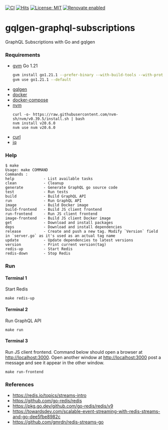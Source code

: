 [![CI](https://github.com/AndriyKalashnykov/gqlgen-graphql-subscriptions/actions/workflows/ci.yml/badge.svg?branch=main)](https://github.com/AndriyKalashnykov/gqlgen-graphql-subscriptions/actions/workflows/ci.yml)
[![Hits](https://hits.seeyoufarm.com/api/count/incr/badge.svg?url=https%3A%2F%2Fgithub.com%2FAndriyKalashnykov%2Fgqlgen-graphql-subscriptions&count_bg=%2340C83D&title_bg=%23555555&icon=&icon_color=%23E7E7E7&title=hits&edge_flat=false)](https://hits.seeyoufarm.com)
[![License: MIT](https://img.shields.io/badge/License-MIT-brightgreen.svg)](https://opensource.org/licenses/MIT)
[![Renovate enabled](https://img.shields.io/badge/renovate-enabled-brightgreen.svg)](https://app.renovatebot.com/dashboard#github/AndriyKalashnykov/gqlgen-graphql-subscriptions)
# gqlgen-graphql-subscriptions

GraphQL Subscriptions with Go and gqlgen

### Requirements

* [gvm](https://github.com/moovweb/gvm) Go 1.21
    ```bash
    gvm install go1.21.1 --prefer-binary --with-build-tools --with-protobuf
    gvm use go1.21.1 --default
    ```
- [gqlgen](https://github.com/99designs/gqlgen)
- [docker](https://docs.docker.com/engine/install/)
- [docker-compose](https://docs.docker.com/compose/install/)
- [nvm](https://github.com/nvm-sh/nvm#install--update-script)
  ```shell
  curl -o- https://raw.githubusercontent.com/nvm-sh/nvm/v0.39.5/install.sh | bash
  nvm install v20.6.0
  nvm use nvm v20.6.0
  ```
- [curl](https://help.ubidots.com/en/articles/2165289-learn-how-to-install-run-curl-on-windows-macosx-linux)
- [jq](https://github.com/stedolan/jq/wiki/Installation)

### Help

```text
$ make
Usage: make COMMAND
Commands :
help             - List available tasks
clean            - Cleanup
generate         - Generate GraphQL go source code
test             - Run tests
build            - Build GraphQL API
run              - Run GraphQL API
image            - Build Docker image
build-frontend   - Build JS client frontend
run-frontend     - Run JS client frontend
image-frontend   - Build JS client Docker image
get              - Download and install packages
deps             - Download and install dependencies
release          - Create and push a new tag. Modify `Version` field in `server.go` as it's used as an actual tag name
update           - Update dependencies to latest versions
version          - Print current version(tag)
redis-up         - Start Redis
redis-down       - Stop Redis
```
### Run

#### Terminal 1

Start Redis
```shell
make redis-up
```

#### Terminal 2

Run GraphQL API
```shell
make run
```

#### Terminal 3

Run JS client frontend. Command below should open a browser at [http://localhost:3000](http://localhost:3000).
Open another window at [http://localhost:3000](http://localhost:3000) post a message and see it appear in the other window.

```shell
make run-frontend
```

### References

* https://redis.io/topics/streams-intro
* https://github.com/go-redis/redis
* https://pkg.go.dev/github.com/go-redis/redis/v9
* https://towardsdev.com/scalable-event-streaming-with-redis-streams-and-go-dee5fbe8982c
* https://github.com/gmrdn/redis-streams-go
